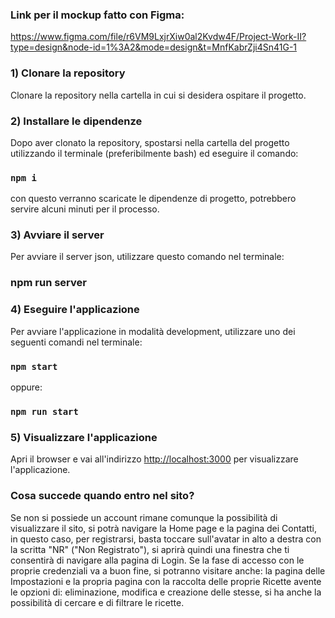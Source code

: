 ### Link per il mockup fatto con Figma:

https://www.figma.com/file/r6VM9LxjrXiw0al2Kvdw4F/Project-Work-II?type=design&node-id=1%3A2&mode=design&t=MnfKabrZji4Sn41G-1

### 1) Clonare la repository
Clonare la repository nella cartella in cui si desidera ospitare il progetto.

### 2) Installare le dipendenze
Dopo aver clonato la repository, spostarsi nella cartella del progetto utilizzando il terminale (preferibilmente bash) ed eseguire il comando:
### `npm i`
con questo verranno scaricate le dipendenze di progetto, potrebbero servire alcuni minuti per il processo.

### 3) Avviare il server
Per avviare il server json, utilizzare questo comando nel terminale:

### npm run server

### 4) Eseguire l'applicazione
Per avviare l'applicazione in modalità development, utilizzare uno dei seguenti comandi nel terminale:

### `npm start`

oppure:

### `npm run start`

### 5) Visualizzare l'applicazione
Apri il browser e vai all'indirizzo [http://localhost:3000](http://localhost:3000) per visualizzare l'applicazione.

### Cosa succede quando entro nel sito?
Se non si possiede un account rimane comunque la possibilità di visualizzare il sito, si potrà navigare la Home page e la pagina dei Contatti, in questo caso, per registrarsi, basta toccare sull'avatar in alto a destra con la scritta "NR" ("Non Registrato"), si aprirà quindi una finestra che ti consentirà di navigare alla pagina di Login.
Se la fase di accesso con le proprie credenziali va a buon fine, si potranno visitare anche: la pagina delle Impostazioni e la propria pagina con la raccolta delle proprie Ricette avente le opzioni di: eliminazione, modifica e creazione delle stesse, si ha anche la possibilità di cercare e di filtrare le ricette.
